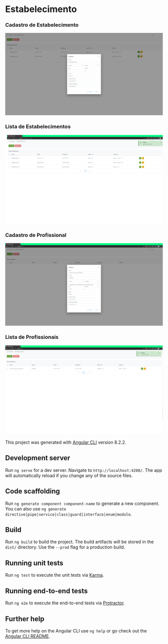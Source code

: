 # Estabelecimento

### Cadastro de Estabelecimento
![cadastro_estabelecimento](https://github.com/J-VICT0R/MV-Estabelecimento/blob/master/docs/images/cadastro_estabelecimento.png)

### Lista de Estabelecimentos
![list_estabelecimento](https://github.com/J-VICT0R/MV-Estabelecimento/blob/master/docs/images/list_estabelecimento.png)

### Cadastro de Profissional
![cadastro_profissional](https://github.com/J-VICT0R/MV-Estabelecimento/blob/master/docs/images/cadastro_profissional.png)

### Lista de Profissionais
![list_profissionais](https://github.com/J-VICT0R/MV-Estabelecimento/blob/master/docs/images/list_profissionais.png)

This project was generated with [Angular CLI](https://github.com/angular/angular-cli) version 8.2.2.

## Development server

Run `ng serve` for a dev server. Navigate to `http://localhost:4200/`. The app will automatically reload if you change any of the source files.

## Code scaffolding

Run `ng generate component component-name` to generate a new component. You can also use `ng generate directive|pipe|service|class|guard|interface|enum|module`.

## Build

Run `ng build` to build the project. The build artifacts will be stored in the `dist/` directory. Use the `--prod` flag for a production build.

## Running unit tests

Run `ng test` to execute the unit tests via [Karma](https://karma-runner.github.io).

## Running end-to-end tests

Run `ng e2e` to execute the end-to-end tests via [Protractor](http://www.protractortest.org/).

## Further help

To get more help on the Angular CLI use `ng help` or go check out the [Angular CLI README](https://github.com/angular/angular-cli/blob/master/README.md).
